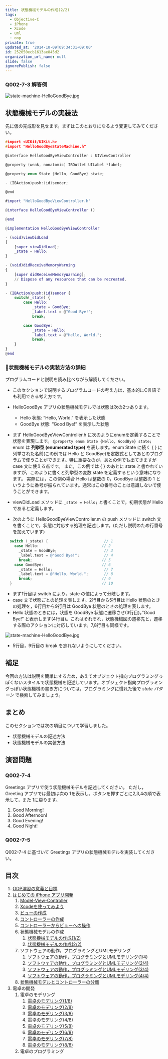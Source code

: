 ```yaml
---
title: 状態機械モデルの作成(2/2)
tags:
  - Objective-C
  - iPhone
  - Xcode
  - uml
  - oop
private: true
updated_at: '2014-10-09T09:34:31+09:00'
id: 252050ecb1613ae845d2
organization_url_name: null
slide: false
ignorePublish: false
---
```


### Q002-7-3 解答例

![state-machine-HelloGoodBye.jpg](https://qiita-image-store.s3.amazonaws.com/0/55223/a3603edd-8c8b-b759-ba14-05555786529a.jpeg "state-machine-HelloGoodBye.jpg")


## 状態機械モデルの実装法

先に仮の完成形を見せます。まずはこのとおりになるよう変更してみてください。

```objective-c:HelloGoodByeViewController.h
#import <UIKit/UIKit.h>
#import "HelloGoodByeStateMachine.h"

@interface HelloGoodByeViewController : UIViewController

@property (weak, nonatomic) IBOutlet UILabel *label;

@property enum State {Hello, GoodBye} state;

- (IBAction)push:(id)sender;

@end
```

```objective-c:HelloGoodByeViewController.m
#import "HelloGoodByeViewController.h"

@interface HelloGoodByeViewController ()

@end

@implementation HelloGoodByeViewController

- (void)viewDidLoad
{
    [super viewDidLoad];
    _state = Hello;
}

- (void)didReceiveMemoryWarning
{
    [super didReceiveMemoryWarning];
    // Dispose of any resources that can be recreated.
}

- (IBAction)push:(id)sender {
    switch(_state) {
        case Hello:
            _state = GoodBye;
            _label.text = @"Good Bye!";
            break;

        case GoodBye:
            _state = Hello;
            _label.text = @"Hello, World.";
            break;
    }
}
@end
```


### 状態機械モデルの実装方法の詳細

プログラムコードと説明を読み比べながら解読してください。

* このセクションで説明するプログラムコードの考え方は，基本的にC言語でも利用できる考え方です。

* HelloGoodBye アプリの状態機械モデルでは状態は次の2つあります。
	* Hello 状態: “Hello, World.” を表示した状態
	* GoodBye 状態: “Good Bye!” を表示した状態

* まず HelloGoodByeViewController.h に次のようにenumを定義することで状態を表現します。
```@property enum State {Hello, GoodBye} state;```
enum は **列挙型 (enumerated type)** を表します。enum State に続く { } に列挙された名前(この例では Hello と GoodBye)を定数式としてあとのプログラムで使うことができます。特に重要なのが，あとの例でも出てきますが case 文に使える点です。
また，この例では { } のあとに state と書かれていますが，このように書くと列挙型の変数 state を定義するという意味になります。 実際には，この例の場合 Hello は整数の 0，GoodBye は整数の 1 というように番号が振られています。通常はこの番号のことは意識しないで使うことができます。

* viewDidLoad メソッドに ```_state = Hello;``` と書くことで，初期状態が Hello であると定義します。

* 次のように HelloGoodByeViewController.m の push メソッドに switch 文を書くことで，状態に対応する処理を記述します。(ただし説明のため行番号を加えています)

```objective-c 
  switch (_state) {                         // 1
    case Hello:                            // 2 
      _state = GoodBye;                     // 3 
      _label.text = @"Good Bye!";           // 4
      break;                               // 5
    case GoodBye:                          // 6
      _state = Hello;                       // 7
      _label.text = @"Hello, World.";       // 8
      break;                               // 9
  }                                        // 10
```

* まず1行目は switch により，state の値によって分岐します。
* case 文で状態ごとの処理を表します。2行目から5行目は Hello 状態のときの処理を，6行目から9行目は GoodBye 状態のときの処理を表します。
* Hello 状態のときには，状態を GoodBye 状態に遷移させ(3行目)，”Good Bye!” と表示します(4行目)。これはそれぞれ，状態機械図の遷移先と，遷移する際のアクションに対応しています。7,8行目も同様です。

![state-machine-HelloGoodBye.jpg](https://qiita-image-store.s3.amazonaws.com/0/55223/a3603edd-8c8b-b759-ba14-05555786529a.jpeg "state-machine-HelloGoodBye.jpg")


* 5行目，9行目の break を忘れないようにしてください。

## 補足

今回の方法は説明を簡単にするため，あえてオブジェクト指向プログラミングっぽくないスタイルで状態機械を記述しています。オブジェクト指向プログラミングっぽい状態機械の書き方については，プログラミングに慣れた後で *state パターン* で検索してみましょう。

## まとめ
このセクションでは次の項目について学習しました。

* 状態機械モデルの記述方法
* 状態機械モデルの実装方法

## 演習問題

### Q002-7-4　
Greetings アプリで使う状態機械モデルを記述してください。
ただし，Greeting アプリでは最初は次の 1を表示し，ボタンを押すごとに2,3,4の順で表示して，また 1に戻ります。

1. Good Morning!
2. Good Afternoon!
3. Good Evening!
4. Good Night!

### Q002-7-5　

Q002-7-4 に基づいて Greetings アプリの状態機械モデルを実装してください。

## 目次

1. [OOP演習の意義と目標](http://qiita.com/zacky1972/private/193e194cae1fe28b8dc2)
2. [はじめての iPhone アプリ開発](http://qiita.com/zacky1972/private/51765b58b7843758e85c)
	1. [Model-View-Controller](http://qiita.com/zacky1972/private/23af9b1e8f8b9e026b22)
	2. [Xcodeを使ってみよう](http://qiita.com/zacky1972/private/8c7b732e3505d4313e6c)
	3. [ビューの作成](http://qiita.com/zacky1972/private/d23a0c06d5c967fc225f)
	4. [コントローラーの作成](http://qiita.com/zacky1972/private/1a87638b8ac389fc5e29)
	5. [コントローラーからビューへの操作](http://qiita.com/zacky1972/private/7eb1a401fb459aa0078a)
	6. 状態機械モデルの作成
		1. [状態機械モデルの作成(1/2)](http://qiita.com/zacky1972/private/0413c332b1950284c889)
		2. [状態機械モデルの作成(2/2)](http://qiita.com/zacky1972/private/252050ecb1613ae845d2)
	7. ソフトウェアの動作，プログラミングとUMLモデリング
		1. [ソフトウェアの動作，プログラミングとUMLモデリング(1/4)](http://qiita.com/zacky1972/private/b9d474bba26f2a5ef87f)
		2. [ソフトウェアの動作，プログラミングとUMLモデリング(2/4)](http://qiita.com/zacky1972/private/a401b36612ea44a65192)
		3. [ソフトウェアの動作，プログラミングとUMLモデリング(3/4)](http://qiita.com/zacky1972/private/143296989fd8836d5f71)
		4. [ソフトウェアの動作，プログラミングとUMLモデリング(4/4)](http://qiita.com/zacky1972/private/f24bad0fba40129342e0)
	8. [状態機械モデルとコントローラーの分離](http://qiita.com/zacky1972/private/1986b8c3aec9d1356d83)
3. 電卓の開発
	1. 電卓のモデリング
		1. [電卓のモデリング(1/8)](http://qiita.com/zacky1972/private/aa39be058c86ea8a2373)
		2. [電卓のモデリング(2/8)](http://qiita.com/zacky1972/private/4c4560214c1cc2d40ae5)
		3. [電卓のモデリング(3/8)](http://qiita.com/zacky1972/private/a01c6023415935a4b6b4)
		4. [電卓のモデリング(4/8)](http://qiita.com/zacky1972/private/833d4a81695db93404db)
		5. [電卓のモデリング(5/8)](http://qiita.com/zacky1972/private/f55ba97d5de5576d39dc)
		6. [電卓のモデリング(6/8)](http://qiita.com/zacky1972/private/744e7939458de50b50fa)
		7. [電卓のモデリング(7/8)](http://qiita.com/zacky1972/private/c1ad11537201cfbadc64)
		8. [電卓のモデリング(8/8)](http://qiita.com/zacky1972/private/375479a7f4c02ebfb9e9)
	2. 電卓のプログラミング
